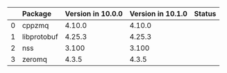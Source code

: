 <!-- markdown-link-check-disable -->

|    | Package     | Version in 10.0.0   | Version in 10.1.0   | Status   |
|---:|:------------|:--------------------|:--------------------|:---------|
|  0 | cppzmq      | 4.10.0              | 4.10.0              |          |
|  1 | libprotobuf | 4.25.3              | 4.25.3              |          |
|  2 | nss         | 3.100               | 3.100               |          |
|  3 | zeromq      | 4.3.5               | 4.3.5               |          |